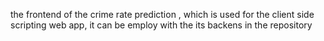 the frontend of the crime rate prediction ,
which is used for the client side scripting web app,
it can be employ with the its backens in the repository
